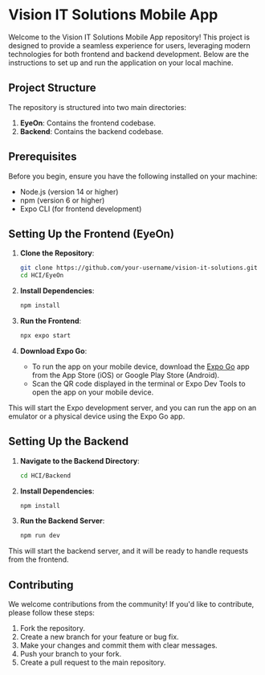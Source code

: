 
# Vision IT Solutions Mobile App

Welcome to the Vision IT Solutions Mobile App repository! This project is designed to provide a seamless experience for users, leveraging modern technologies for both frontend and backend development. Below are the instructions to set up and run the application on your local machine.

## Project Structure

The repository is structured into two main directories:

1. **EyeOn**: Contains the frontend codebase.
2. **Backend**: Contains the backend codebase.

## Prerequisites

Before you begin, ensure you have the following installed on your machine:

- Node.js (version 14 or higher)
- npm (version 6 or higher)
- Expo CLI (for frontend development)

## Setting Up the Frontend (EyeOn)

1. **Clone the Repository**:
   ```bash
   git clone https://github.com/your-username/vision-it-solutions.git
   cd HCI/EyeOn
   ```

2. **Install Dependencies**:
   ```bash
   npm install
   ```

3. **Run the Frontend**:
   ```bash
   npx expo start
   ```

4. **Download Expo Go**:
   - To run the app on your mobile device, download the [Expo Go](https://expo.dev/client) app from the App Store (iOS) or Google Play Store (Android).
   - Scan the QR code displayed in the terminal or Expo Dev Tools to open the app on your mobile device.

This will start the Expo development server, and you can run the app on an emulator or a physical device using the Expo Go app.

## Setting Up the Backend

1. **Navigate to the Backend Directory**:
   ```bash
   cd HCI/Backend
   ```

2. **Install Dependencies**:
   ```bash
   npm install
   ```

3. **Run the Backend Server**:
   ```bash
   npm run dev
   ```

This will start the backend server, and it will be ready to handle requests from the frontend.

## Contributing

We welcome contributions from the community! If you'd like to contribute, please follow these steps:

1. Fork the repository.
2. Create a new branch for your feature or bug fix.
3. Make your changes and commit them with clear messages.
4. Push your branch to your fork.
5. Create a pull request to the main repository.
